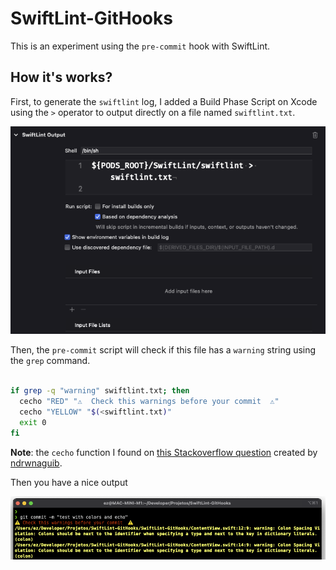 # SwiftLint-GitHooks

This is an experiment using the `pre-commit` hook with SwiftLint. 

## How it's works?

First, to generate the `swiftlint` log, I added a Build Phase Script on Xcode using the `>` operator to output directly on a file named `swiftlint.txt`.

![](/buildphase.png)

Then, the `pre-commit` script will check if this file has a `warning` string using the `grep` command.

```bash

if grep -q "warning" swiftlint.txt; then
  cecho "RED" "⚠️  Check this warnings before your commit  ⚠️"
  cecho "YELLOW" "$(<swiftlint.txt)"
  exit 0
fi

```

**Note**:  the `cecho` function I found on [this Stackoverflow question](https://stackoverflow.com/a/53463162/2773779) created by [ndrwnaguib](https://github.com/ndrwnaguib).

Then you have a nice output

![](/terminal.png)
